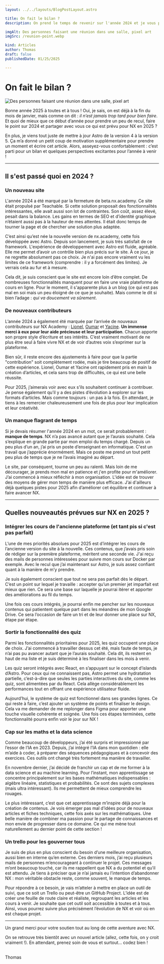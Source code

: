 ```yaml
---
layout: ../../layouts/BlogPostLayout.astro

title: On fait le bilan ?
description: On prend le temps de revenir sur l'année 2024 et je vous parle un peu de ce que j'ai prévu pour l'année 2025 sur NX. 

imgAlt: Des personnes faisant une réunion dans une salle, pixel art
imgSrc: /reunion-point.webp

kind: Articles
author: Thomas
draft: false
publishedDate: 01/25/2025

---
```


# On fait le bilan ?

![Des personnes faisant une réunion dans une salle, pixel art](/reunion-point.webp)

Bonne année 2025 à toutes et à tous ! Oui, je sais, on est déjà à la fin du mois de janvier, mais comme on dit : *il n’est jamais trop tard pour bien faire*. Et quoi de mieux que ce début d’année pour prendre un peu de recul, faire le point sur 2024 et partager avec vous ce qui est prévu pour NX en 2025 ?

En plus, je viens tout juste de mettre à jour Astro de la version 4 à la version 5. Ça m’a donné un petit coup de motivation supplémentaire pour prendre un moment et écrire cet article. Alors, asseyez-vous confortablement : c’est parti pour un bilan et quelques perspectives excitantes pour l’année à venir !

---

## Il s'est passé quoi en 2024 ?

### Un nouveau site

L'année 2024 a été marqué par la fermeture de beta.nx.academy. Ce site était propulsé par Teachable. Si cette solution proposait des fonctionnalités intéressantes, elle avait aussi son lot de contraintes. Son coût, assez élevé, pesait dans la balance. Les gains en termes de SEO et d’identité graphique n’étaient aussi pas à la hauteur de mes attentes. Il était donc temps de tourner la page et de chercher une solution plus adaptée.


C’est ainsi qu’est née la nouvelle version de nx.academy, cette fois développée avec Astro. Depuis son lancement, je suis très satisfait de ce framework. L'expérience de développement avec Astro est fluide, agréable. Elle me permet d’avoir un contrôle bien plus précis sur le site. À ce jour, je ne regrette absolument pas ce choix. Je n'ai pas encore vraiment vu les limites de ce framework (comprendre : il y a forcément des limites). Je verrais cela au fur et à mesure.


Cela dit, je suis conscient que le site est encore loin d’être complet. De nombreuses fonctionnalités manquent pour en faire une vraie plateforme de cours en ligne. Pour le moment, il s'apparente plus à un blog (ce qui est pas mal en soi mais un peu éloigné de ce que je souhaite). Mais comme le dit si bien l’adage : *qui va doucement va sûrement*.


### De nouveaux contributeurs

L’année 2024 a également été marquée par l’arrivée de nouveaux contributeurs sur NX Academy : [Lionel](https://github.com/Escanor1986), [Oumar](https://github.com/OumarYanni) et [Yacine](https://github.com/yaswecan). **Un immense merci à eux pour leur aide précieuse et leur participation**. Chacun apporte son propre style d’écriture et ses intérêts. C’est vraiment motivant de ne plus être seul à faire vivre NX et de voir d’autres voix s’exprimer sur la plateforme.


Bien sûr, il reste encore des ajustements à faire pour que la partie "contribution" soit complètement rodée, mais je tire beaucoup de positif de cette expérience. Lionel, Oumar et Yacine ont rapidement pris en main la création d’articles, et cela sans trop de difficultés, ce qui est une belle réussite.

Pour 2025, j’aimerais voir avec eux s’ils souhaitent continuer à contribuer. Je pense également qu’il y a des pistes d’évolution à explorer sur les formats d’articles. Mais comme toujours : un pas à la fois. En attendant, je tiens à les remercier chaleureusement une fois de plus pour leur implication et leur créativité.


### Un manque flagrant de temps

Si je devais résumer l'année 2024 en un mot, ce serait probablement : **manque de temps**. NX n’a pas avancé autant que je l’aurais souhaité. Cela s’explique en grande partie par mon emploi du temps chargé. Depuis un peu plus d’un an, j’ai pris un poste d’enseignant en informatique. C'est un travail que j’apprécie énormément. Mais ce poste me prend un tout petit peu plus de temps que je ne l’avais imaginé au départ.

Le site, par conséquent, tourne un peu au ralenti. Mais loin de me décourager, je prends mon mal en patience et j'en profite pour m'améliorer. J’ai commencé à mieux réfléchir à mon organisation. L'idée est de trouver des moyens de gérer mon temps de manière plus efficace. J’ai d'ailleurs déjà quelques pistes pour 2025 afin d’améliorer cet équilibre et continuer à faire avancer NX.

---

## Quelles nouveautés prévues sur NX en 2025 ?

### Intégrer les cours de l'ancienne plateforme (et tant pis si c'est pas parfait)

L’une de mes priorités absolues pour 2025 est d’intégrer les cours de l’ancienne version du site à la nouvelle. Ces contenus, que j’avais pris soin de rédiger sur la première plateforme, méritent une seconde vie. J'ai reçu des mails de personnes intéressées pour suivre mon cours sur Docker par exemple. Avec le recul que j’ai maintenant sur Astro, je suis assez confiant quant à la manière de m’y prendre.

Je suis également conscient que tout ne sera pas parfait dès le départ. C’est un point sur lequel je travaille : accepter qu’un premier jet imparfait est mieux que rien. Ce sera une base sur laquelle je pourrai itérer et apporter des améliorations au fil du temps. 

Une fois ces cours intégrés, je pourrai enfin me pencher sur les nouveaux contenus qui patientent quelque part dans les méandres de mon Google Drive. Ce sera l’occasion de faire un tri et de leur donner une place sur NX, étape par étape.


### Sortir la fonctionnalité des quiz

Parmi les fonctionnalités prioritaires pour 2025, les quiz occupent une place de choix. J’ai commencé à travailler dessus cet été, mais faute de temps, je n’ai pas pu avancer autant que je l’aurais souhaité. Cela dit, ils restent en haut de ma liste et je suis déterminé à les finaliser dans les mois à venir.

Les quiz seront intégrés avec React, en s’appuyant sur le concept d’islands d’Astro. Pour ceux qui ne connaissent pas, Astro permet une hydratation partielle, c’est-à-dire que seules les parties interactives du site, comme les quiz, sont alimentées par du React. Cela allège considérablement les performances tout en offrant une expérience utilisateur fluide.

Aujourd’hui, le système de quiz est fonctionnel dans ses grandes lignes. Ce qui reste à faire, c’est ajouter un système de points et finaliser le design. Cela va me demander de me replonger dans Figma pour apporter une touche visuelle cohérente et soignée. Une fois ces étapes terminées, cette fonctionnalité pourra enfin voir le jour sur NX !


### Cap sur les maths et la data science

Comme beaucoup de développeurs, j’ai été surpris et impressionné par l’essor de l’IA en 2023. Depuis, j’ai intégré l’IA dans mon quotidien : elle m’aide à coder, à préparer des séquences pédagogiques et à concevoir des exercices. Ces outils ont changé très fortement ma manière de travailler.

En novembre dernier, j’ai décidé de franchir un cap et de me former à la data science et au machine learning. Pour l’instant, mon apprentissage se concentre principalement sur les bases mathématiques indispensables : algèbre linéaire, statistiques et probabilités. Ce sont des sujets complexes (mais ultra intéressant). Ils me permettent de mieux comprendre les rouages.

Le plus intéressant, c’est que cet apprentissage m’inspire déjà pour la création de contenus. Je vois émerger pas mal d’idées pour de nouveaux articles et fiches techniques, cette fois axés sur les mathématiques. Une belle manière de combiner ma passion pour le partage de connaissances et mon envie de progresser dans ce domaine. Ce qui me mène tout naturellement au dernier point de cette section !


### Un trello pour les gouverner tous

Je suis de plus en plus conscient du besoin d’une meilleure organisation, aussi bien en interne qu’en externe. Ces derniers mois, j’ai reçu plusieurs mails de personnes m’encourageant à continuer le projet. Ces messages m’ont beaucoup touché, car ils me rappellent que NX a du potentiel et qu’il est attendu. Je tiens à préciser que je n’ai jamais eu l’intention d’abandonner NX : mon véritable obstacle reste, comme souvent, le manque de temps.

Pour répondre à ce besoin, je vais m’atteler à mettre en place un outil de suivi, que ce soit un Trello ou peut-être un GitHub Project. L’idée est de créer une feuille de route claire et réaliste, regroupant les articles et les cours à venir. Je souhaite que cet outil soit accessible à toutes et à tous. Ainsi, vous pourrez suivre plus précisément l’évolution de NX et voir où en est chaque projet.


---


Un grand merci pour votre soutien tout au long de cette aventure avec NX.

On se retrouve très bientôt avec un nouvel article (allez, cette fois, on y croit vraiment !). En attendant, prenez soin de vous et surtout… codez bien !


<br>
<span class="author">Thomas</span>
